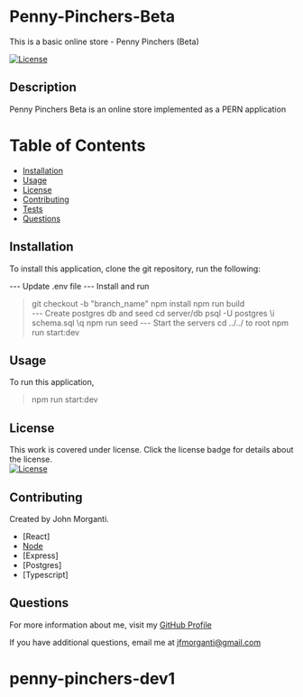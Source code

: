 # Penny-Pinchers-Beta

This is a basic online store - Penny Pinchers (Beta)

[![License](https://img.shields.io/badge/License-Apache_2.0-blue.svg)](https://opensource.org/licenses/Apache-2.0)

## Description

Penny Pinchers Beta is an online store implemented as a PERN application

# Table of Contents

- [Installation](#installation)
- [Usage](#usage)
- [License](#license)
- [Contributing](#contributing)
- [Tests](#tests)
- [Questions](#questions)

## Installation

To install this application, clone the git repository, run the following:

--- Update .env file
--- Install and run

> git checkout -b "branch_name"
> npm install
> npm run build  
> --- Create postgres db and seed
> cd server/db
> psql -U postgres
> \i schema.sql
> \q
> npm run seed
> --- Start the servers
> cd ../../ to root
> npm run start:dev

## Usage

To run this application,

> npm run start:dev

## License

This work is covered under license. Click the license badge for details about the license.  
[![License](https://img.shields.io/badge/License-Apache_2.0-blue.svg)](https://opensource.org/licenses/Apache-2.0)

## Contributing

Created by John Morganti.

- [React]
- [Node](https://nodejs.org/)
- [Express]
- [Postgres]
- [Typescript]

## Questions

For more information about me, visit my [GitHub Profile](https://github.com/jfmorganti)

If you have additional questions, email me at [jfmorganti@gmail.com](mailto:jfmorganti@gmail.com)
# penny-pinchers-dev1
